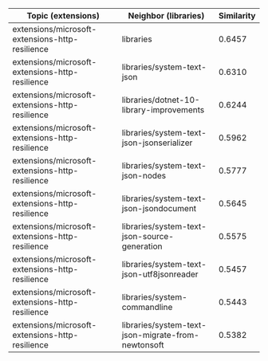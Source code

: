 | Topic (extensions) | Neighbor (libraries) | Similarity |
|-------------|-------------------|------------|
| extensions/microsoft-extensions-http-resilience | libraries | 0.6457 |
| extensions/microsoft-extensions-http-resilience | libraries/system-text-json | 0.6310 |
| extensions/microsoft-extensions-http-resilience | libraries/dotnet-10-library-improvements | 0.6244 |
| extensions/microsoft-extensions-http-resilience | libraries/system-text-json-jsonserializer | 0.5962 |
| extensions/microsoft-extensions-http-resilience | libraries/system-text-json-nodes | 0.5777 |
| extensions/microsoft-extensions-http-resilience | libraries/system-text-json-jsondocument | 0.5645 |
| extensions/microsoft-extensions-http-resilience | libraries/system-text-json-source-generation | 0.5575 |
| extensions/microsoft-extensions-http-resilience | libraries/system-text-json-utf8jsonreader | 0.5457 |
| extensions/microsoft-extensions-http-resilience | libraries/system-commandline | 0.5443 |
| extensions/microsoft-extensions-http-resilience | libraries/system-text-json-migrate-from-newtonsoft | 0.5382 |
